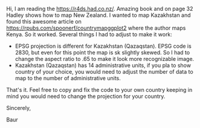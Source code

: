 Hi, I am reading the https://r4ds.had.co.nz/. Amazing book and on page 32 Hadley shows how to map New Zealand. 
I wanted to map Kazakhstan and found this awesome article on https://rpubs.com/spoonerf/countrymapggplot2 where the author maps Kenya. 
So it worked. Several things I had to adjust to make it work:
  - EPSG projection is different for Kazakhstan (Qazaqstan). EPSG code is 2830, but even for this point the map is sk
    slightly skewed. So I had to change the aspect ratio to .65 to make it look more recognizable image.
  - Kazakhstan (Qazaqstan) has 14 administrative units, if you pla to show country of your choice, you would need 
    to adjust the number of data to map to the number of administrative units. 

That's it. Feel free to copy and fix the code to your own country keeping in mind you would need to change the projection for your country.

Sincerely,

Baur
